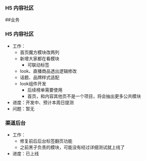 
### H5 内容社区
##业务

### H5 内容社区


* 工作：
    * 首页魔方模块改两列
    * 新增大家都在看模块
        * 可联动标签
    * look、直播商品透出逻辑修改
    * 话题、品牌样式适配
    * look组件开发
        * 后续榜单需要使用
        * 首页，和内容其他页不是一个项目，将会抽出更多公共模块
* 进度：开发中、预计本周日提测
* 问题：暂无


### 渠道后台

* 工作：
    * 修复前后后台标签翻页功能
    * 之前黑子负责的模块，可能没有经过详细测试就上线了
* 进度：已上线



